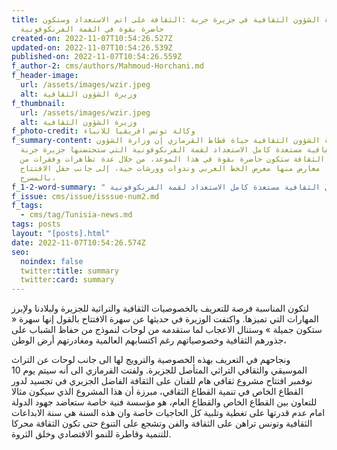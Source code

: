 ```yaml
---
title: وزيرة الشؤون الثقافية في جزيرة جربة :الثقافة على اتم الاستعداد وستكون
  حاضرة بقوة في القمة الفرنكوفونية
created-on: 2022-11-07T10:54:26.527Z
updated-on: 2022-11-07T10:54:26.539Z
published-on: 2022-11-07T10:54:26.559Z
f_author-2: cms/authors/Mahmoud-Horchani.md
f_header-image:
  url: /assets/images/wzir.jpeg
  alt: وزيرة الشؤون الثقافية
f_thumbnail:
  url: /assets/images/wzir.jpeg
  alt: وزيرة الشؤون الثقافية
f_photo-credit: وكالة تونس افريقيا للانباء
f_summary-content: قالت وزيرة الشؤون الثقافية حياة قطاط القرمازي إن وزارة الشؤون
  الثقافية مستعدة كامل الاستعداد لقمة الفرنكوفونية التي ستحتضنها جزيرة جربة
  مضيفة أن الثقافة ستكون حاضرة بقوة في هذا الموعد، من خلال عدة تظاهرات وفقرات من
  بينها معارض منها معرض الخط العربي وندوات وورشات حية، إلى جانب حفل الافتتاح
  بالمسرح،
f_1-2-word-summary: " وزارة الشؤون الثقافية مستعدة كامل الاستعداد لقمة الفرنكوفونية"
f_issue: cms/issue/isssue-num2.md
f_tags:
  - cms/tag/Tunisia-news.md
tags: posts
layout: "[posts].html"
date: 2022-11-07T10:54:26.574Z
seo:
  noindex: false
  twitter:title: summary
  twitter:card: summary
---
```


لتكون المناسبة فرصة للتعريف بالخصوصيات الثقافية والتراثية للجزيرة ولبلادنا ولإبرز المهارات التي تميزها. واكتفت الوزيرة في حديثها عن سهرة الافتتاح بالقول إنها سهرة « ستكون جميلة » وستنال الاعجاب لما ستقدمه من لوحات لنموذج من حفاظ الشباب على جذورهم الثقافية وخصوصياتهم رغم اكتسابهم العالمية ومغادرتهم أرض الوطن، 

ونجاحهم في التعريف بهذه الخصوصية والترويج لها الى جانب لوحات عن التراث الموسيقي والثقافي التراثي المتأصل للجزيرة. ولفتت القرمازي الى أنه سيتم يوم 10 نوفمبر افتتاح مشروع ثقافي هام للفنان على الثقافة الفاضل الجزيري في تجسيد لدور القطاع الخاص في تنمية القطاع الثقافي، مبرزة أن هذا المشروع الذي سيكون مثالا للتعاون بين القطاع الخاص والقطاع العام، هو مؤسسة فنية خاصة ستعاضد جهود الدولة امام عدم قدرتها على تغطية وتلبية كل الحاجيات خاصة وان هذه السنة هي سنة الابداعات الثقافية وتونس تراهن على الثقافة والفن وتشجع على التنوع حتى تكون الثقافة محركا للتنمية وقاطرة للنمو الاقتصادي وخلق الثروة.